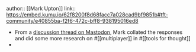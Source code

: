 ---
---

author:: [[Mark Upton]]
link:: https://embed.kumu.io/62f8200f8d68facc7a028cad9bf9851b#tft-community/e40855ba-f2f6-472c-bff8-938195016ed8

- From a [discussion thread on Mastodon](logseq://graph/bmcgardenlogseq?block-id=63b705ac-2245-46c8-a50f-6e70920e38e5), Mark collated the responses and did some more research on #[[multiplayer]] in #[[tools for thought]]
-